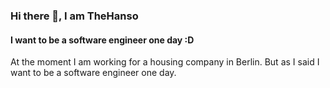 ### Hi there 👋, I am TheHanso
#### I want to be a software engineer one day :D
At the moment I am working for a housing company in Berlin. But as I said I want to be a software engineer one day.
